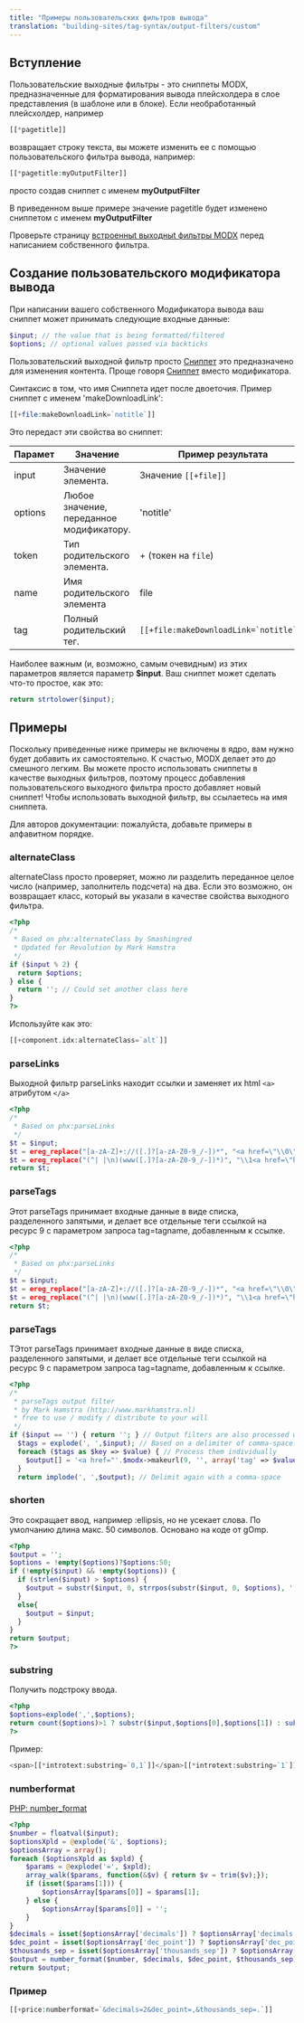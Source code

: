 ```yaml
---
title: "Примеры пользовательских фильтров вывода"
translation: "building-sites/tag-syntax/output-filters/custom"
---
```


## Вступление

Пользовательские выходные фильтры - это сниппеты MODX, предназначенные для форматирования вывода плейсхолдера в слое представления (в шаблоне или в блоке). Если необработанный плейсхолдер, например

``` php
[[*pagetitle]]
```

возвращает строку текста, вы можете изменить ее с помощью пользовательского фильтра вывода, например:

``` php
[[*pagetitle:myOutputFilter]]
```

просто создав сниппет с именем **myOutputFilter**

В приведенном выше примере значение pagetitle будет изменено сниппетом с именем **myOutputFilter**

Проверьте страницу [встроенныt выходныt фильтры MODX](building-sites/tag-syntax/output-filters) перед написанием собственного фильтра.

## Создание пользовательского модификатора вывода

При написании вашего собственного Модификатора вывода ваш сниппет может принимать следующие входные данные:

``` php
$input; // the value that is being formatted/filtered
$options; // optional values passed via backticks
```

Пользовательский выходной фильтр просто [Сниппет](extending-modx/snippets "Сниппет") это предназначено для изменения контента. Проще говоря [Сниппет](extending-modx/snippets "Сниппет") вместо модификатора.

Синтаксис в том, что имя Сниппета идет после двоеточия. Пример сниппет с именем 'makeDownloadLink':

``` php
[[+file:makeDownloadLink=`notitle`]]
```

Это передаст эти свойства во сниппет:

| Парамет | Значение                                 | Пример результата                          |
| ------- | ---------------------------------------- | ------------------------------------------ |
| input   | Значение элемента.                       | Значение `[[+file]]`                       |
| options | Любое значение, переданное модификатору. | 'notitle'                                  |
| token   | Тип родительского элемента.              | + (токен на `file`)                        |
| name    | Имя родительского элемента               | file                                       |
| tag     | Полный родительский тег.                 | ```[[+file:makeDownloadLink=`notitle`]]``` |

Наиболее важным (и, возможно, самым очевидным) из этих параметров является параметр **$input**. Ваш сниппет может сделать что-то простое, как это:

``` php
return strtolower($input);
```

## Примеры

Поскольку приведенные ниже примеры не включены в ядро, вам нужно будет добавить их самостоятельно. К счастью, MODX делает это до смешного легким. Вы можете просто использовать сниппеты в качестве выходных фильтров, поэтому процесс добавления пользовательского выходного фильтра просто добавляет новый сниппет! Чтобы использовать выходной фильтр, вы ссылаетесь на имя сниппета.

Для авторов документации: пожалуйста, добавьте примеры в алфавитном порядке.

### alternateClass

alternateClass просто проверяет, можно ли разделить переданное целое число (например, заполнитель подсчета) на два. Если это возможно, он возвращает класс, который вы указали в качестве свойства выходного фильтра.

``` php
<?php
/*
 * Based on phx:alternateClass by Smashingred
 * Updated for Revolution by Mark Hamstra
 */
if ($input % 2) {
  return $options;
} else {
  return ''; // Could set another class here
}
?>
```

Используйте как это:

``` php
[[+component.idx:alternateClass=`alt`]]
```

### parseLinks

Выходной фильтр parseLinks находит ссылки и заменяет их html `<a>` атрибутом `</a>`

``` php
<?php
/*
 * Based on phx:parseLinks
 */
$t = $input;
$t = ereg_replace("[a-zA-Z]+://([.]?[a-zA-Z0-9_/-])*", "<a href=\"\\0\">\\0</a>", $t);
$t = ereg_replace("(^| |\n)(www([.]?[a-zA-Z0-9_/-])*)", "\\1<a href=\"http://\\2\">\\2</a>", $t);
return $t;
```

### parseTags

Этот parseTags принимает входные данные в виде списка, разделенного запятыми, и делает все отдельные теги ссылкой на ресурс 9 с параметром запроса tag=tagname, добавленным к ссылке.

``` php
<?php
/*
 * Based on phx:parseLinks
 */
$t = $input;
$t = ereg_replace("[a-zA-Z]+://([.]?[a-zA-Z0-9_/-])*", "<a href=\"\\0\">\\0</a>", $t);
$t = ereg_replace("(^| |\n)(www([.]?[a-zA-Z0-9_/-])*)", "\\1<a href=\"http://\\2\">\\2</a>", $t);
return $t;
```

### parseTags

TЭтот parseTags принимает входные данные в виде списка, разделенного запятыми, и делает все отдельные теги ссылкой на ресурс 9 с параметром запроса tag=tagname, добавленным к ссылке.

``` php
<?php
/*
 * parseTags output filter
 * by Mark Hamstra (http://www.markhamstra.nl)
 * free to use / modify / distribute to your will
 */
if ($input == '') { return ''; } // Output filters are also processed when the input is empty, so check for that.
  $tags = explode(', ',$input); // Based on a delimiter of comma-space.
  foreach ($tags as $key => $value) { // Process them individually
    $output[] = '<a href="'.$modx->makeurl(9, '', array('tag' => $value)).'">'.$value.'</a>';
  }
  return implode(', ',$output); // Delimit again with a comma-space
```

### shorten

Это сокращает ввод, например :ellipsis, но не усекает слова. По умолчанию длина макс. 50 символов. Основано на коде от gOmp.

``` php
<?php
$output = '';
$options = !empty($options)?$options:50;
if (!empty($input) && !empty($options)) {
  if (strlen($input) > $options) {
    $output = substr($input, 0, strrpos(substr($input, 0, $options), ' ')).' …';
  }
  else{
    $output = $input;
  }
}
return $output;
?>
```

### substring

Получить подстроку ввода.

``` php
<?php
$options=explode(',',$options);
return count($options)>1 ? substr($input,$options[0],$options[1]) : substr($input,$options[0]);
?>
```

Пример:

``` php
<span>[[*introtext:substring=`0,1`]]</span>[[*introtext:substring=`1`]]
```

### numberformat

[PHP: number_format](http://php.net/manual/en/function.number-format.php)

``` php
<?php
$number = floatval($input);
$optionsXpld = @explode('&', $options);
$optionsArray = array();
foreach ($optionsXpld as $xpld) {
    $params = @explode('=', $xpld);
    array_walk($params, function(&$v) { return $v = trim($v);});
    if (isset($params[1])) {
        $optionsArray[$params[0]] = $params[1];
    } else {
        $optionsArray[$params[0]] = '';
    }
}
$decimals = isset($optionsArray['decimals']) ? $optionsArray['decimals'] : null;
$dec_point = isset($optionsArray['dec_point']) ? $optionsArray['dec_point'] : null;
$thousands_sep = isset($optionsArray['thousands_sep']) ? $optionsArray['thousands_sep'] : null;
$output = number_format($number, $decimals, $dec_point, $thousands_sep);
return $output;
```

### Пример

``` php
[[+price:numberformat=`&decimals=2&dec_point=,&thousands_sep=.`]]
```
